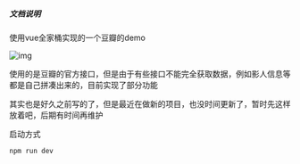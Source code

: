 ##### 文档说明

使用vue全家桶实现的一个豆瓣的demo

![img](https://upload-images.jianshu.io/upload_images/2808208-dd53a01a61b7554d.gif?imageMogr2/auto-orient/strip%7CimageView2/2/w/370)

使用的是豆瓣的官方接口，但是由于有些接口不能完全获取数据，例如影人信息等都是自己拼凑出来的，目前实现了部分功能

其实也是好久之前写的了，但是最近在做新的项目，也没时间更新了，暂时先这样放着吧，后期有时间再维护

启动方式

```javascript
npm run dev
```

